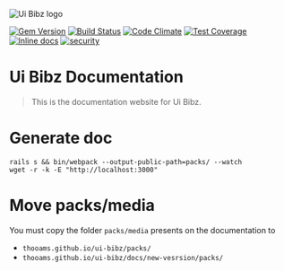 ![Ui Bibz logo](https://ui-bibz-documentation.herokuapp.com/assets/ui-bibz-logo-79e4c924791cf5af86703e09ba1993fdbc42549f0bc164297911b9757536c493.png)

[![Gem Version](https://badge.fury.io/rb/ui_bibz.svg)](http://badge.fury.io/rb/ui_bibz)
[![Build Status](https://travis-ci.org/thooams/Ui-Bibz.svg)](https://travis-ci.org/thooams/Ui-Bibz)
[![Code Climate](https://codeclimate.com/github/thooams/Ui-Bibz/badges/gpa.svg)](https://codeclimate.com/github/thooams/Ui-Bibz)
[![Test Coverage](https://codeclimate.com/github/thooams/Ui-Bibz/badges/coverage.svg)](https://codeclimate.com/github/thooams/Ui-Bibz)
[![Inline docs](http://inch-ci.org/github/thooams/Ui-Bibz.svg?branch=master)](http://inch-ci.org/github/thooams/Ui-Bibz)
[![security](https://hakiri.io/github/thooams/Ui-Bibz/master.svg)](https://hakiri.io/github/thooams/Ui-Bibz/master)

# Ui Bibz Documentation
> This is the documentation website for Ui Bibz.


# Generate doc

    rails s && bin/webpack --output-public-path=packs/ --watch
    wget -r -k -E "http://localhost:3000"

# Move packs/media


You must copy the folder `packs/media` presents on the documentation to

  - `thooams.github.io/ui-bibz/packs/`
  - `thooams.github.io/ui-bibz/docs/new-vesrsion/packs/`

